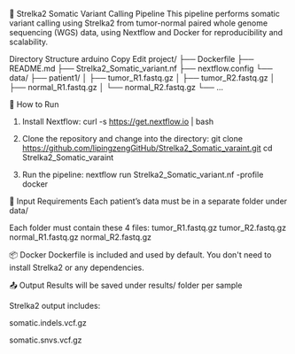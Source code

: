 🧬 Strelka2 Somatic Variant Calling Pipeline
This pipeline performs somatic variant calling using Strelka2 from tumor-normal paired whole genome sequencing (WGS) data, using Nextflow and Docker for reproducibility and scalability.

Directory Structure
arduino
Copy
Edit
project/
├── Dockerfile
├── README.md
├── Strelka2_Somatic_variant.nf
├── nextflow.config
└── data/
    ├── patient1/
    │   ├── tumor_R1.fastq.gz
    │   ├── tumor_R2.fastq.gz
    │   ├── normal_R1.fastq.gz
    │   └── normal_R2.fastq.gz
    └── ...

🚀 How to Run
1. Install Nextflow:
curl -s https://get.nextflow.io | bash

2. Clone the repository and change into the directory:
git clone https://github.com/lipingzengGitHub/Strelka2_Somatic_varaint.git
cd Strelka2_Somatic_varaint

3. Run the pipeline:
nextflow run Strelka2_Somatic_variant.nf -profile docker

🔧 Input Requirements
Each patient’s data must be in a separate folder under data/

Each folder must contain these 4 files:
tumor_R1.fastq.gz
tumor_R2.fastq.gz
normal_R1.fastq.gz
normal_R2.fastq.gz

📦 Docker
Dockerfile is included and used by default. You don't need to install Strelka2 or any dependencies.

📤 Output
Results will be saved under results/ folder per sample

Strelka2 output includes:

somatic.indels.vcf.gz

somatic.snvs.vcf.gz



